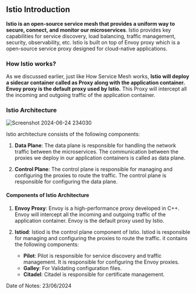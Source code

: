 ## Istio Introduction

**Istio is an open-source service mesh that provides a uniform way to secure, connect, and monitor our microservices**. Istio provides key capabilities for service discovery, load balancing, traffic management, security, observability, etc. Istio is built on top of Envoy proxy which is a open-source service proxy designed for cloud-native applications.

### How Istio works?

As we discussed earlier, just like How Service Mesh works, **Istio will deploy a sidecar container called as Proxy along with the application container. Envoy proxy is the default proxy used by Istio.** This Proxy will intercept all the incoming and outgoing traffic of the application container.

### Istio Architecture

![Screenshot 2024-06-24 234030](https://github.com/mathesh-me/istio-study-guide/assets/144098846/b29c89b7-a9a0-46d1-8375-30043f4c1523)


Istio architecture consists of the following components:

1. **Data Plane**: The data plane is responsible for handling the network traffic between the microservices. The communication between the proxies we deploy in our application containers is called as data plane.

2. **Control Plane**: The control plane is responsible for managing and configuring the proxies to route the traffic. The control plane is responsible for configuring the data plane.

#### Components of Istio Architecture

1. **Envoy Proxy**: Envoy is a high-performance proxy developed in C++. Envoy will intercept all the incoming and outgoing traffic of the application container. Envoy is the default proxy used by Istio.

2. **Istiod**: Istiod is the control plane component of Istio. Istiod is responsible for managing and configuring the proxies to route the traffic.
it contains the following components:
    - **Pilot**: Pilot is responsible for service discovery and traffic management. It is responsible for configuring the Envoy proxies.
    - **Galley**: For Validating configuration files.
    - **Citadel**: Citadel is responsible for certificate management.

Date of Notes: 23/06/2024
